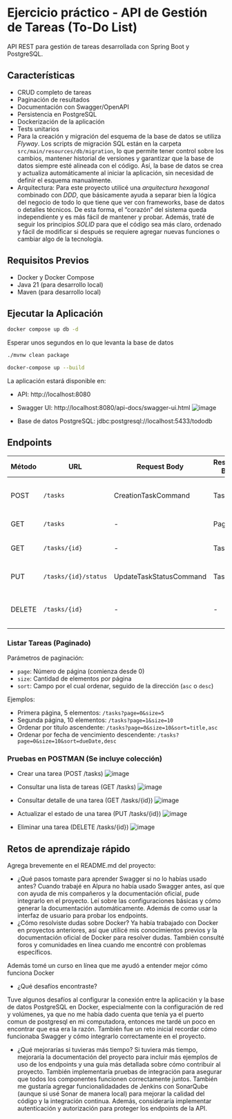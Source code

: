 # Ejercicio práctico - API de Gestión de Tareas (To-Do List)

API REST para gestión de tareas desarrollada con Spring Boot y PostgreSQL.

## Características

- CRUD completo de tareas
- Paginación de resultados
- Documentación con Swagger/OpenAPI
- Persistencia en PostgreSQL
- Dockerización de la aplicación
- Tests unitarios
- Para la creación y migración del esquema de la base de datos se utiliza *Flyway*. Los scripts de migración SQL están en la carpeta `src/main/resources/db/migration`, lo que permite tener control sobre los cambios, mantener historial de versiones y garantizar que la base de datos siempre esté alineada con el código. Así, la base de datos se crea y actualiza automáticamente al iniciar la aplicación, sin necesidad de definir el esquema manualmente.
- Arquitectura: Para este proyecto utilicé una *arquitectura hexagonal* combinado con *DDD*, que básicamente ayuda a separar bien la lógica del negocio de todo lo que tiene que ver con frameworks, base de datos o detalles técnicos.
  De esta forma, el “corazón” del sistema queda independiente y es más fácil de mantener y probar. Además, traté de seguir los principios *SOLID* para que el código sea más claro, ordenado y fácil de modificar si después se requiere agregar nuevas funciones o cambiar algo de la tecnología.

## Requisitos Previos

- Docker y Docker Compose
- Java 21 (para desarrollo local)
- Maven (para desarrollo local)

## Ejecutar la Aplicación

```bash
docker compose up db -d
```
Esperar unos segundos en lo que levanta la base de datos

```bash
./mvnw clean package
```

```bash
docker-compose up --build
```

La aplicación estará disponible en:
- API: http://localhost:8080
- Swagger UI: http://localhost:8080/api-docs/swagger-ui.html
![image](https://github.com/user-attachments/assets/189cf7b7-a792-47bf-bdde-9b313544b15f)

- Base de datos PostgreSQL: jdbc:postgresql://localhost:5433/tododb

## Endpoints

| Método | URL                  | Request Body              | Response Body          | Códigos HTTP               | Descripción                       |
|--------|----------------------|---------------------------|------------------------|----------------------------|-----------------------------------|
| POST   | `/tasks`             | CreationTaskCommand       | Task                   | 201 (Created), 400 (Bad Request) | Crear tarea                      |
| GET    | `/tasks`             | -                         | Page<Task>             | 200 (OK)                   | Listar tareas (paginado)          |
| GET    | `/tasks/{id}`        | -                         | Task                   | 200 (OK), 404 (Not Found)  | Obtener tarea por ID              |
| PUT    | `/tasks/{id}/status` | UpdateTaskStatusCommand   | Task                   | 200 (OK), 404 (Not Found)  | Actualizar estado de tarea        |
| DELETE | `/tasks/{id}`        | -                         | -                      | 204 (No Content), 404 (Not Found) | Eliminar tarea               |

### Listar Tareas (Paginado)

Parámetros de paginación:
- `page`: Número de página (comienza desde 0)
- `size`: Cantidad de elementos por página
- `sort`: Campo por el cual ordenar, seguido de la dirección (`asc` o `desc`)

Ejemplos:
- Primera página, 5 elementos: `/tasks?page=0&size=5`
- Segunda página, 10 elementos: `/tasks?page=1&size=10`
- Ordenar por título ascendente: `/tasks?page=0&size=10&sort=title,asc`
- Ordenar por fecha de vencimiento descendente: `/tasks?page=0&size=10&sort=dueDate,desc`

### Pruebas en POSTMAN (Se incluye colección)

- Crear una tarea (POST /tasks)
  ![image](https://github.com/user-attachments/assets/11c41a03-4a8a-46d3-809c-637e0e93e2e3)

- Consultar una lista de tareas (GET /tasks)
  ![image](https://github.com/user-attachments/assets/248daab8-9e26-4927-96b0-920fb984f114)

- Consultar detalle de una tarea (GET /tasks/{id})
  ![image](https://github.com/user-attachments/assets/d88657eb-71e6-4828-9440-64529433715b)

- Actualizar el estado de una tarea (PUT /tasks/{id})
  ![image](https://github.com/user-attachments/assets/15eb2c0c-ee1f-43b6-b36e-709948c13d88)

- Eliminar una tarea (DELETE /tasks/{id})
  ![image](https://github.com/user-attachments/assets/88a9be23-6a94-47f4-950b-f6343072a230)


## Retos de aprendizaje rápido

Agrega brevemente en el README.md del proyecto:
- ¿Qué pasos tomaste para aprender Swagger si no lo habías usado antes?
Cuando trabajé en Alpura no había usado Swagger antes, así que con ayuda de mis compañeros y la documentación oficial, pude integrarlo en el proyecto. Leí sobre las configuraciones básicas y cómo generar la documentación automáticamente. Además de como usar la interfaz de usuario para probar los endpoints.
- ¿Cómo resolviste dudas sobre Docker?
Ya había trabajado con Docker en proyectos anteriores, así que utilicé mis conocimientos previos y la documentación oficial de Docker para resolver dudas. También consulté foros y comunidades en línea cuando me encontré con problemas específicos. 

Además tomé un curso en línea que me ayudó a entender mejor cómo funciona Docker 

- ¿Qué desafíos encontraste?

Tuve algunos desafíos al configurar la conexión entre la aplicación y la base de datos PostgreSQL en Docker, especialmente con la configuración de red y volúmenes, ya que no me había dado cuenta que tenía ya el puerto comun de postgresql en mi computadora, entonces me tardé un poco en encontrar que esa era la razón. También fue un reto inicial recordar cómo funcionaba Swagger y cómo integrarlo correctamente en el proyecto.
- ¿Qué mejorarías si tuvieras más tiempo?
Si tuviera más tiempo, mejoraría la documentación del proyecto para incluir más ejemplos de uso de los endpoints y una guía más detallada sobre cómo contribuir al proyecto. También implementaría pruebas de integración para asegurar que todos los componentes funcionen correctamente juntos. También me gustaría agregar funcionalidadades de Jenkins con SonarQube (aunque si usé Sonar de manera local) para mejorar la calidad del código y la integración continua. Además, consideraría implementar autenticación y autorización para proteger los endpoints de la API.
